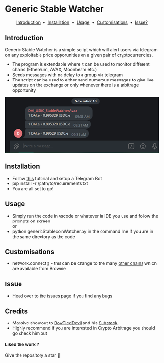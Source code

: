 # Generic Stable Watcher

<p align="center">
<a href="#introduction">Introduction</a> &nbsp;&bull;&nbsp;
<a href="#installation">Installation</a> &nbsp;&bull;&nbsp;
<a href="#usage">Usage</a> &nbsp;&bull;&nbsp;
<a href="#customisations">Customisations</a> &nbsp;&bull;&nbsp;
<a href="#issue">Issue?</a>
</p>


## Introduction
Generic Stable Watcher is a simple script which will alert users via telegram on any exploitable price opporunities on a given pair of cryptocurrencies.

- The program is extendable where it can be used to monitor different chains (Ethereum, AVAX, Moonbeam etc.)
- Sends messages with no delay to a group via telegram
- The script can be used to either send numerous messages to give live updates on the exchange or only whenever there is a arbitrage opportunity 

<p align="center">
  <img src="./img/telegram_messages.png" alt="Telegram Messgae" width="738">
</p>


## Installation
- Follow [this](https://medium.com/@ManHay_Hong/how-to-create-a-telegram-bot-and-send-messages-with-python-4cf314d9fa3e) tutorial and setup a Telegram Bot
- pip install -r /path/to/requirements.txt
- You are all set to go!

## Usage
- Simply run the code in vscode or whatever in IDE you use and follow the prompts on screen
<br>or
- python genericStablecoinWatcher.py in the command line if you are in the same directory as the code

## Customisations
- network.connect() - this can be change to the many [other chains](https://eth-brownie.readthedocs.io/en/stable/network-management.html) which are available from Brownie

## Issue
- Head over to the issues page if you find any bugs

## Credits
- Massive shoutout to [BowTiedDevil](https://github.com/BowTiedDevil) and his [Substack](https://degencode.substack.com/). 
- Highly recommend if you are interested in Crypto Arbitrage you should go check him out

<h4>Liked the work ?</h4>
Give the repository a star 🌟